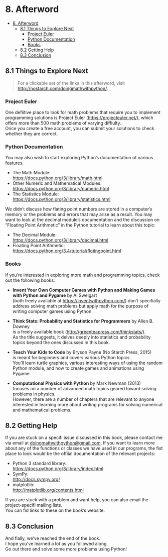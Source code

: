 # 8. Afterword
<!-- TOC -->

- [8. Afterword](#8-afterword)
  - [8.1 Things to Explore Next](#81-things-to-explore-next)
    - [Project Euler](#project-euler)
    - [Python Documentation](#python-documentation)
    - [Books](#books)
  - [8.2 Getting Help](#82-getting-help)
  - [8.3 Conclusion](#83-conclusion)

<!-- /TOC -->
## 8.1 Things to Explore Next
> For a clickable set of the links in this afterword, visit http://nostarch.com/doingmathwithpython/.

### Project Euler  
One defiitive place to look for math problems that require you to implement programming solutions is Project Euler (https://projecteuler.net/), which offers more than 500 math problems of varying diffiulty.  
Once you create a free account, you can submit your solutions to check whether they are correct.

### Python Documentation  
You may also wish to start exploring Python’s documentation of various features.  
* The Math Module:  
  https://docs.python.org/3/library/math.html  
* Other Numeric and Mathematical Modules:   
  https://docs.python.org/3/library/numeric.html  
* The Statistics Module:   
  https://docs.python.org/3/library/statistics.html  

We didn’t discuss how flating point numbers are stored in a computer’s memory or the problems and errors that may arise as a result. You may want to look at the decimal module’s documentation and the discussion on
“Floating Point Arithmetic” in the Python tutorial to learn about this topic:

* The Decimal Module:  
  https://docs.python.org/3/library/decimal.html
* Floating Point Arithmetic:  
  https://docs.python.org/3.4/tutorial/flotingpoint.html

### Books  
If you’re interested in exploring more math and programming topics, check out the following books:  

* __Invent Your Own Computer Games with Python and Making Games with Python and Pygame__ by Al Sweigart  
(both freely available at https://inventwithpython.com/) don’t specifially address solving math problems but apply math for the purpose of writing computer games using Python.

* __Think Stats: Probability and Statistics for Programmers__ by Allen B. Downey  
is a freely available book (http://greenteapress.com/thinkstats/).  
As the title suggests, it delves deeply into statistics and probability topics beyond the ones discussed in this book.

* __Teach Your Kids to Code__ by Bryson Payne (No Starch Press, 2015)  
is meant for beginners and covers various Python topics.  
You’ll learn turtle graphics, various interesting ways of using the random Python module, and how to create games and animations using Pygame.  

* __Computational Physics with Python__ by Mark Newman (2013)  
focuses on a number of advanced math topics geared toward solving problems in physics.  
However, there are a number of chapters that are relevant to anyone interested in learning more about writing programs for solving numerical and mathematical problems.

## 8.2 Getting Help
If you are stuck on a specifi issue discussed in this book, please contact me via email at doingmathwithpython@gmail.com.
If you want to learn more about any of the functions or classes we have used in our programs, the fist place to look would be the offiial documentation of the relevant projects:

* Python 3 standard library:  
  https://docs.python.org/3/library/index.html
* SymPy:  
  http://docs.sympy.org/
* matplotlib:  
  http://matplotlib.org/contents.html
  
If you are stuck with a problem and want help, you can also email the project-specifi mailing lists.  
You can fid links to these on the book’s website.

## 8.3 Conclusion
And fially, we’ve reached the end of the book.  
I hope you’ve learned a lot as you followed along.  
Go out there and solve some more problems using Python!  
